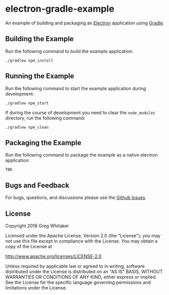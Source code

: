 # electron-gradle-example

An example of building and packaging an [Electron](https://electronjs.org/) application using [Gradle](https://www.gradle.org).

## Building the Example
Run the following command to build the example application:

    ./gradlew npm_install

## Running the Example
Run the following command to start the example application during development:

    ./gradlew npm_start
    
If during the course of development you need to clear the `node_modules` directory, run the following command:

    ./gradlew npm_clean

## Packaging the Example
Run the following command to package the example as a native electron application:

    TBD

## Bugs and Feedback
For bugs, questions, and discussions please use the [Github Issues](https://github.com/gregwhitaker/electron-gradle-example/issues).

## License
Copyright 2018 Greg Whitaker

Licensed under the Apache License, Version 2.0 (the "License");
you may not use this file except in compliance with the License.
You may obtain a copy of the License at

   http://www.apache.org/licenses/LICENSE-2.0

Unless required by applicable law or agreed to in writing, software
distributed under the License is distributed on an "AS IS" BASIS,
WITHOUT WARRANTIES OR CONDITIONS OF ANY KIND, either express or implied.
See the License for the specific language governing permissions and
limitations under the License.